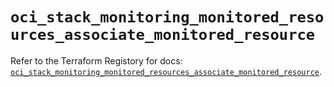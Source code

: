 # `oci_stack_monitoring_monitored_resources_associate_monitored_resource`

Refer to the Terraform Registory for docs: [`oci_stack_monitoring_monitored_resources_associate_monitored_resource`](https://registry.terraform.io/providers/oracle/oci/6.18.0/docs/resources/stack_monitoring_monitored_resources_associate_monitored_resource).
